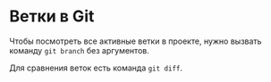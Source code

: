 # Ветки в Git


Чтобы посмотреть все активные ветки в проекте, нужно вызвать команду `git branch` без аргументов.


Для сравнения веток есть команда `git diff`. 